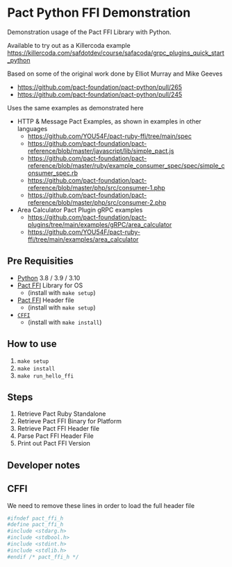 # Pact Python FFI Demonstration

Demonstration usage of the Pact FFI Library with Python.

Available to try out as a Killercoda example https://killercoda.com/safdotdev/course/safacoda/grpc_plugins_quick_start_python

Based on some of the original work done by Elliot Murray and Mike Geeves

- https://github.com/pact-foundation/pact-python/pull/265
- https://github.com/pact-foundation/pact-python/pull/245

Uses the same examples as demonstrated here

- HTTP & Message Pact Examples, as shown in examples in other languages
  - https://github.com/YOU54F/pact-ruby-ffi/tree/main/spec
  - https://github.com/pact-foundation/pact-reference/blob/master/javascript/lib/simple_pact.js
  - https://github.com/pact-foundation/pact-reference/blob/master/ruby/example_consumer_spec/spec/simple_consumer_spec.rb
  - https://github.com/pact-foundation/pact-reference/blob/master/php/src/consumer-1.php
  - https://github.com/pact-foundation/pact-reference/blob/master/php/src/consumer-2.php
- Area Calculator Pact Plugin gRPC examples
  - https://github.com/pact-foundation/pact-plugins/tree/main/examples/gRPC/area_calculator
  - https://github.com/YOU54F/pact-ruby-ffi/tree/main/examples/area_calculator

## Pre Requisities

- [Python](https://www.python.org/) 3.8 / 3.9 / 3.10
- [Pact FFI](https://github.com/pact-foundation/pact-reference/tree/master/rust/pact_ffi) Library for OS
  - (install with `make setup`)
- [Pact FFI](https://github.com/pact-foundation/pact-reference/tree/master/rust/pact_ffi) Header file
  - (install with `make setup`)
- [`CFFI`](https://cffi.readthedocs.io/en/latest/)
  - (install with `make install`)

## How to use

1. `make setup`
2. `make install`
3. `make run_hello_ffi`

## Steps

1. Retrieve Pact Ruby Standalone
2. Retrieve Pact FFI Binary for Platform
3. Retrieve Pact FFI Header file
4. Parse Pact FFI Header File
5. Print out Pact FFI Version

## Developer notes

## CFFI

We need to remove these lines in order to load the full header file

```sh
#ifndef pact_ffi_h
#define pact_ffi_h
#include <stdarg.h>
#include <stdbool.h>
#include <stdint.h>
#include <stdlib.h>
#endif /* pact_ffi_h */
```